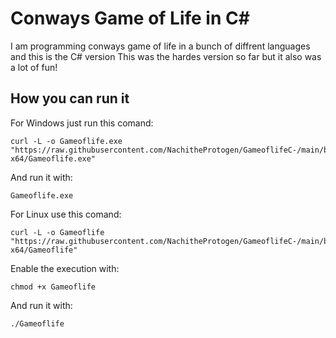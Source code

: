 # Conways Game of Life in C#
I am programming conways game of life in a bunch of diffrent languages and this is the C# version
This was the hardes version so far but it also was a lot of fun!
## How you can run it
For Windows just run this comand:
```shell
curl -L -o Gameoflife.exe "https://raw.githubusercontent.com/NachitheProtogen/GameoflifeC-/main/bin/Release/net8.0/win-x64/Gameoflife.exe"
```
And run it with:
```shell
Gameoflife.exe
```
For Linux use this comand:
```shell
curl -L -o Gameoflife "https://raw.githubusercontent.com/NachitheProtogen/GameoflifeC-/main/bin/Release/net8.0/linux-x64/Gameoflife"
```
Enable the execution with:
```shell
chmod +x Gameoflife
```
And run it with:
```shell
./Gameoflife
```

